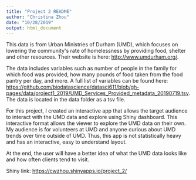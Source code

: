 ```yaml
---
title: "Project 2 README"
author: "Christina Zhou"
date: "10/28/2019"
output: html_document
---
```


This data is from Urban Ministries of Durham (UMD), which focuses on lowering the community's rate of homelessness by providing food, shelter and other resources. Their website is here: http://www.umdurham.org/.

The data includes variables such as number of people in the family for which food was provided, how many pounds of food taken from the food pantry per day, and more. A full list of variables can be found here: https://github.com/biodatascience/datasci611/blob/gh-pages/data/project1_2019/UMD_Services_Provided_metadata_20190719.tsv. The data is located in the data folder as a tsv file.

For this project, I created an interactive app that allows the target audience to interact with the UMD data and explore using Shiny dashboard. This interactive format allows the viewer to explore the UMD data on their own. My audience is for volunteers at UMD and anyone curious about UMD trends over time outside of UMD. Thus, this app is not statistically heavy and has an interactive, easy to understand layout.

At the end, the user will have a better idea of what the UMD data looks like and how often clients tend to visit.

Shiny link: https://cwzhou.shinyapps.io/project_2/
